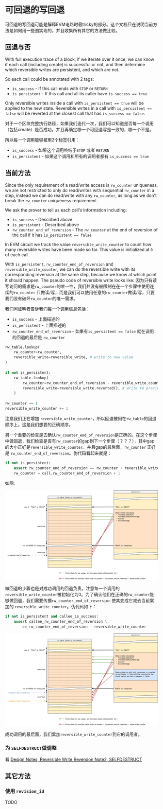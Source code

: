 # 可回退的写回退

可回退的写回退可能是解释EVM电路时最tricky的部分。这个文档只在说明当前方法是如何用一些图实现的，并且收集所有其它的方法做比较。

## 回退与否

With full execution trace of a block, if we iterate over it once, we can know if each call (including create) is successful or not, and then determine which reversible writes are persistent, and which are not.

So each call could be annotated with 2 tags:

- `is_success` - If this call ends with `STOP` or `RETURN`
- `is_persistent` - If this call and all its caller have `is_success == true`

Only reversible writes inside a call with `is_persistent == true` will be applied to the new state.  Reversible writes in a call with `is_persistent == false` will be reverted at the closest call that has `is_success == false`.

对于一个区块完整执行路径，如果我们迭代一次，我们可以知道是否每一个调用（包括create）是否成功，并且再确定哪一个可回退写是一致的，哪一个不是。

所以每一个调用能够被用2个标签引用：
- `is_success` - 如果这个调用终结于`STOP` 或者 `RETURN`
- `is_persistent` - 如果这个调用和所有的调用者都有 `is_success == true`


## 当前方法

Since the only requirement of a read/write access is `rw_counter` uniqueness, we are not restricted to only do read/writes with sequential `rw_counter` in a step, instead we can do read/write with any `rw_counter`, as long as we don't break the `rw_counter` uniqueness requirement.

We ask the prover to tell us each call's information including:

- `is_success` - Described above
- `is_persistent` - Described above
- `rw_counter_end_of_reversion` - The `rw_counter` at the end of reversion of the call if it has `is_persistent == false`

In EVM circuit we track the value `reversible_write_counter` to count how many reversible writes have been made so far.  This value is initialized at `0` of each call.

With `is_persistent`, `rw_counter_end_of_reversion` and `reversible_write_counter`, we can do the reversible write with its corresponding reversion at the same step, because we know at which point it should happen. The pseudo code of reversible write looks like:
因为只有读写访问的需求是`rw_counter`的唯一性，我们并没有被限制在在一个步骤中使用连续的`rw_counter` 只做读/写，而是我们可以使用任意的`rw_counter`做读/写，只要我们没有破坏`rw_counter`的唯一需求。

我们问证明者告诉我们每一个调用信息包括：

- `is_success` - 上面描述的
- `is_persistent` - 上面描述的
- `rw_counter_end_of_reversion` - 如果有`is_persistent == false` 就在调用的回退的最后是 `rw_counter`

```python
rw_table.lookup(
    rw_counter=rw_counter,
    reversible_write=reversible_write, # write to new value
)

if not is_persistent:
    rw_table.lookup(
        rw_counter=rw_counter_end_of_reversion - reversible_write_counter,
        reversible_write=reversible_write.reverted(), # write to previous value
    )

rw_counter += 1
reversible_write_counter += 1
```

注意我们正在增加 `reversible_write_counter`，所以回退被用在`rw_table`的回退顺序上，这是我们想要的正确顺序。

另一个重要的检查是去确认`rw_counter_end_of_reversion`是正确的。在这个步骤中做回退，我们检查是否有`rw_counter`的gap到下一个步骤（？？？），其中gap的大小正好是`reversible_write_counter`。并且gap的最后面，`rw_counter` 正好是 `rw_counter_end_of_reversion`。伪代码看起来就是：

```python
if not is_persistent:
    assert rw_counter_end_of_reversion == rw_counter + reversible_write_counter
    rw_counter = call.rw_counter_end_of_reversion + 1
```

如图:

![](./state-write-reversion_reversion-simple.png)

做回退的步骤也是对成功调用的回退负责。注意每一个调用的`reversible_write_counter`被初始化为0。为了确认他们在正确的`rw_counter`能够做回退，我们需要传播`rw_counter_end_of_reversion` 使其变成它减去当前累加的 `reversible_write_counter`。伪代码如下：

```python
if not is_persistent and callee_is_success:
    assert callee_rw_counter_end_of_reversion \
        == rw_counter_end_of_reversion - reversible_write_counter
```

![](./state-write-reversion_reversion-nested.png)

成功调用的最后面，我们累加`reversible_write_counter`到它的调用者。

### 为 `SELFDESTRUCT`做调整

看 [Design Notes, Reversible Write Reversion Note2, SELFDESTRUCT](./reversible-write-reversion2.md#selfdestruct)

## 其它方法

### 使用 `revision_id`

TODO

